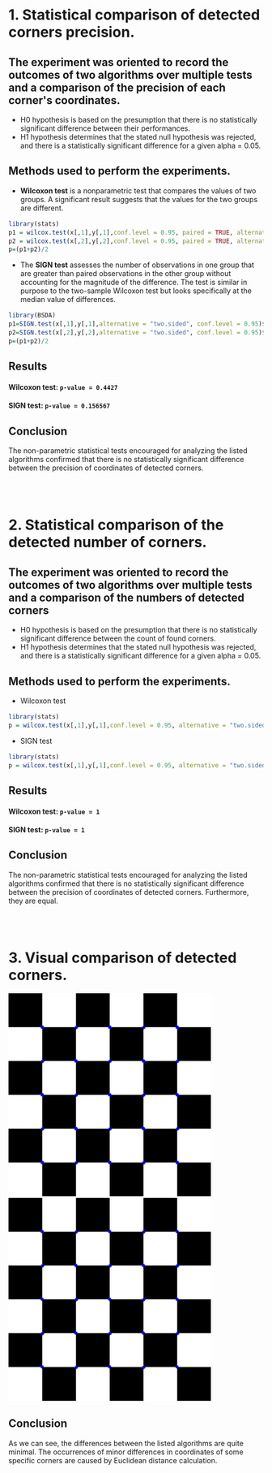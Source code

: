 # 1. Statistical comparison of detected corners precision.


 ## The experiment was oriented to record the outcomes of two algorithms over multiple tests and a comparison of the precision of each corner's coordinates. 
 * H0 hypothesis is based on the presumption that there is no statistically significant difference between their performances.
 * H1 hypothesis determines that the stated null hypothesis was rejected, and there is a statistically significant difference for a given alpha = 0.05.

 ## Methods used to perform the experiments.
 * **Wilcoxon test** is a nonparametric test that compares the values of two groups. A significant result suggests that the values for the two groups are different. 
 ```r
 library(stats)
 p1 = wilcox.test(x[,1],y[,1],conf.level = 0.95, paired = TRUE, alternative = "two.sided")$p.value
 p2 = wilcox.test(x[,2],y[,2],conf.level = 0.95, paired = TRUE, alternative = "two.sided")$p.value
 p=(p1+p2)/2
 ```
 * The **SIGN test** assesses the number of observations in one group that are greater than paired observations in the other group without accounting for the magnitude of the difference. The test is similar in purpose to the two-sample Wilcoxon test but looks specifically at the median value of differences.
 ```r
 library(BSDA)
 p1=SIGN.test(x[,1],y[,1],alternative = "two.sided", conf.level = 0.95)$p.value
 p2=SIGN.test(x[,2],y[,2],alternative = "two.sided", conf.level = 0.95)$p.value
 p=(p1+p2)/2
 ```

 ## Results
 #### Wilcoxon test: `p-value = 0.4427`

 #### SIGN test: `p-value = 0.156567`

 ## Conclusion
 The non-parametric statistical tests encouraged for analyzing the listed algorithms confirmed that there is no statistically significant difference between the precision of coordinates of detected corners.


 <br/>
 <br/>


 # 2. Statistical comparison of the detected number of corners.

 ## The experiment was oriented to record the outcomes of two algorithms over multiple tests and a comparison of the numbers of detected corners
 * H0 hypothesis is based on the presumption that there is no statistically significant difference between the count of found corners.
 * H1 hypothesis determines that the stated null hypothesis was rejected, and there is a statistically significant difference for a given alpha = 0.05.

 ## Methods used to perform the experiments.
 * Wilcoxon test
 ```r
 library(stats)
 p = wilcox.test(x[,1],y[,1],conf.level = 0.95, alternative = "two.sided")$p.value
 ```
 * SIGN test
 ```r
 library(stats)
 p = wilcox.test(x[,1],y[,1],conf.level = 0.95, alternative = "two.sided")$p.value
 ```

 ## Results
 #### Wilcoxon test: `p-value = 1`

 #### SIGN test: `p-value = 1`

 ## Conclusion
 The non-parametric statistical tests encouraged for analyzing the listed algorithms confirmed that there is no statistically significant difference between the precision of coordinates of detected corners. Furthermore, they are equal.


<br/>
<br/>


# 3. Visual comparison of detected corners.
<p float="center">
  <img src="https://github.com/Coder-mano/Shi-Tomasi-Corner-Detector/blob/master/OtherExperiments/builtInImage.png" width="400" />
  <img src="https://github.com/Coder-mano/Shi-Tomasi-Corner-Detector/blob/master/OtherExperiments/assignmentImage.png" width="400" /> 
</p>

## Conclusion
As we can see, the differences between the listed algorithms are quite minimal. The occurrences of minor differences in coordinates of some specific corners are caused by Euclidean distance calculation. 

